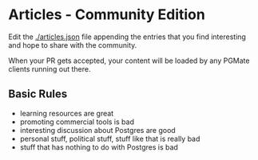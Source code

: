 # Articles - Community Edition

Edit the [./articles.json](./articles.json) file appending the entries that you find interesting and hope to share with the community.

When your PR gets accepted, your content will be loaded by any PGMate clients running out there.

## Basic Rules

- learning resources are great
- promoting commercial tools is bad
- interesting discussion about Postgres are good
- personal stuff, political stuff, stuff like that is really bad
- stuff that has nothing to do with Postgres is bad
